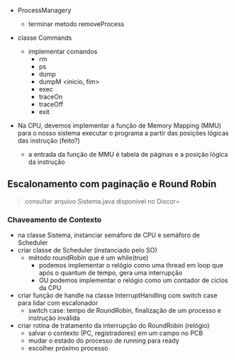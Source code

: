 - ProcessManagery
    - terminar metodo removeProcess
    
- classe Commands
    - implementar comandos
        - rm <id>
        - ps
        - dump <id>
        - dumpM <inicio, fim>
        - exec <id>
        - traceOn
        - traceOff
        - exit

- Na CPU, devemos implementar a função de Memory Mapping (MMU) para o nosso sistema executar o programa a partir das posições lógicas das instrução (feito?)
    - a entrada da função de MMU é tabela de páginas e a posição lógica da instrução

## Escalonamento com paginação e Round Robin

> consultar arquivo Sistema.java disponível no Discor=

### Chaveamento de Contexto
- na classe Sistema, instanciar semáforo de CPU e semáforo de Scheduler
- criar classe de Scheduler (instanciado pelo SO)
    - método roundRobin que é um while(true)
        - podemos implementar o relógio como uma thread em loop que após o quantum de tempo, gera uma interrupção
        - OU podemos implementar o relógio como um contador de ciclos da CPU
- criar função de handle na classe InterruptHandling com switch case para lidar com escalonador
    - switch case: tempo de RoundRobin, finalização de um processo e instrução inválida
- criar rotina de tratamento da interrupção do RoundRobin (relógio)
    - salvar o contexto (PC, registradores) em um campo no PCB
    - mudar o estado do processo de running para ready
    - escolher próximo processo